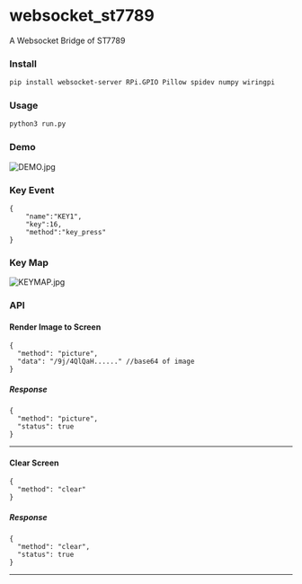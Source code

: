 # websocket_st7789
A Websocket Bridge of ST7789

### Install
```bash
pip install websocket-server RPi.GPIO Pillow spidev numpy wiringpi
```

### Usage
```bash
python3 run.py
```

### Demo

![DEMO.jpg](https://i.loli.net/2019/03/30/5c9f34370d76d.jpg)


### Key Event

```
{
    "name":"KEY1",
    "key":16,
    "method":"key_press"
}
```

### Key Map

![KEYMAP.jpg](https://i.loli.net/2019/03/30/5c9f32f9e8226.jpg)



### API

#### Render Image to Screen
```
{
  "method": "picture",
  "data": "/9j/4QlQaH......" //base64 of image
}
```

##### Response
```
{
  "method": "picture",
  "status": true
}
```
---

#### Clear Screen
```
{
  "method": "clear"
}
```
##### Response
```
{
  "method": "clear",
  "status": true
}
```
----
